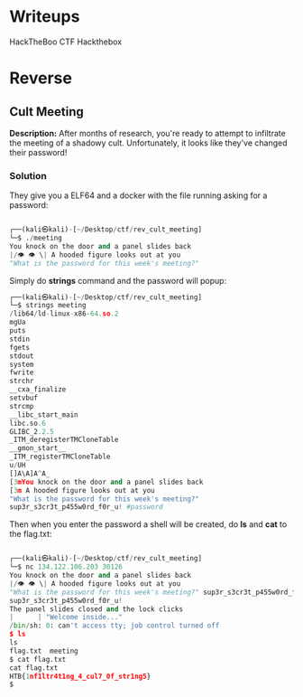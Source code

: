 # Writeups
HackTheBoo CTF Hackthebox




# Reverse

## Cult Meeting
**Description:** After months of research, you're ready to attempt to infiltrate the meeting of a shadowy cult. Unfortunately, it looks like they've changed their password!

### Solution 
They give you a ELF64 and a docker with the file running asking for a password:


```python

┌──(kali㉿kali)-[~/Desktop/ctf/rev_cult_meeting]
└─$ ./meeting 
You knock on the door and a panel slides back
|/👁 👁 \| A hooded figure looks out at you
"What is the password for this week's meeting?" 
```

Simply do **strings** command and the password will popup:

```python
┌──(kali㉿kali)-[~/Desktop/ctf/rev_cult_meeting]
└─$ strings meeting 
/lib64/ld-linux-x86-64.so.2
mgUa
puts
stdin
fgets
stdout
system
fwrite
strchr
__cxa_finalize
setvbuf
strcmp
__libc_start_main
libc.so.6
GLIBC_2.2.5
_ITM_deregisterTMCloneTable
__gmon_start__
_ITM_registerTMCloneTable
u/UH
[]A\A]A^A_
[3mYou knock on the door and a panel slides back
[3m A hooded figure looks out at you
"What is the password for this week's meeting?" 
sup3r_s3cr3t_p455w0rd_f0r_u! #password
```
Then when you enter the password a shell will be created, do **ls** and **cat** to the flag.txt:
```python

┌──(kali㉿kali)-[~/Desktop/ctf/rev_cult_meeting]
└─$ nc 134.122.106.203 30126
You knock on the door and a panel slides back
|/👁 👁 \| A hooded figure looks out at you
"What is the password for this week's meeting?" sup3r_s3cr3t_p455w0rd_f0r_u!
sup3r_s3cr3t_p455w0rd_f0r_u!
The panel slides closed and the lock clicks
|      | "Welcome inside..." 
/bin/sh: 0: can't access tty; job control turned off
$ ls            
ls
flag.txt  meeting
$ cat flag.txt
cat flag.txt
HTB{1nf1ltr4t1ng_4_cul7_0f_str1ng5}
$ 


```



